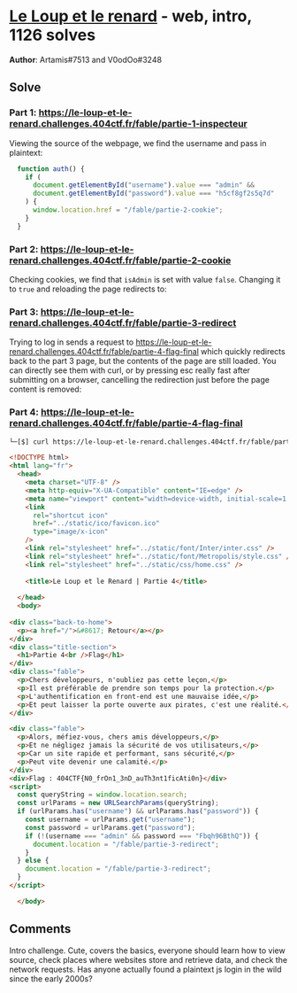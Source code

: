 [Le Loup et le renard](challenge_files/README.md) - web, intro, 1126 solves
===

**Author**: Artamis#7513 and V0odOo#3248    

## Solve

### Part 1: https://le-loup-et-le-renard.challenges.404ctf.fr/fable/partie-1-inspecteur

Viewing the source of the webpage, we find the username and pass in plaintext:

```javascript
  function auth() {
    if (
      document.getElementById("username").value === "admin" &&
      document.getElementById("password").value === "h5cf8gf2s5q7d"
    ) {
      window.location.href = "/fable/partie-2-cookie";
    }
  }
```

### Part 2: https://le-loup-et-le-renard.challenges.404ctf.fr/fable/partie-2-cookie

Checking cookies, we find that `isAdmin` is set with value `false`. Changing it to `true` and reloading the page redirects to:

### Part 3: https://le-loup-et-le-renard.challenges.404ctf.fr/fable/partie-3-redirect

Trying to log in sends a request to https://le-loup-et-le-renard.challenges.404ctf.fr/fable/partie-4-flag-final which quickly redirects back to the part 3 page, but the contents of the page are still loaded. You can directly see them with curl, or by pressing esc really fast after submitting on a browser, cancelling the redirection just before the page content is removed:

### Part 4: https://le-loup-et-le-renard.challenges.404ctf.fr/fable/partie-4-flag-final

```html
└─[$] curl https://le-loup-et-le-renard.challenges.404ctf.fr/fable/partie-4-flag-final

<!DOCTYPE html>
<html lang="fr">
  <head>
    <meta charset="UTF-8" />
    <meta http-equiv="X-UA-Compatible" content="IE=edge" />
    <meta name="viewport" content="width=device-width, initial-scale=1.0" />
    <link
      rel="shortcut icon"
      href="../static/ico/favicon.ico"
      type="image/x-icon"
    />
    <link rel="stylesheet" href="../static/font/Inter/inter.css" />
    <link rel="stylesheet" href="../static/font/Metropolis/style.css" />
    <link rel="stylesheet" href="../static/css/home.css" />
    
    <title>Le Loup et le Renard | Partie 4</title>
    
  </head>
  <body>
    
<div class="back-to-home">
  <p><a href="/">&#8617; Retour</a></p>
</div>
<div class="title-section">
  <h1>Partie 4<br />Flag</h1>
</div>
<div class="fable">
  <p>Chers développeurs, n'oubliez pas cette leçon,</p>
  <p>Il est préférable de prendre son temps pour la protection.</p>
  <p>L'authentification en front-end est une mauvaise idée,</p>
  <p>Et peut laisser la porte ouverte aux pirates, c'est une réalité.</p>
</div>

<div class="fable">
  <p>Alors, méfiez-vous, chers amis développeurs,</p>
  <p>Et ne négligez jamais la sécurité de vos utilisateurs,</p>
  <p>Car un site rapide et performant, sans sécurité,</p>
  <p>Peut vite devenir une calamité.</p>
</div>
<div>Flag : 404CTF{N0_frOn1_3nD_auTh3nt1ficAti0n}</div>
<script>
  const queryString = window.location.search;
  const urlParams = new URLSearchParams(queryString);
  if (urlParams.has("username") && urlParams.has("password")) {
    const username = urlParams.get("username");
    const password = urlParams.get("password");
    if (!(username === "admin" && password === "Fbqh96BthQ")) {
      document.location = "/fable/partie-3-redirect";
    }
  } else {
    document.location = "/fable/partie-3-redirect";
  }
</script>

  </body>
```

## Comments

Intro challenge. Cute, covers the basics, everyone should learn how to view source, check places where websites store and retrieve data, and check the network requests. Has anyone actually found a plaintext js login in the wild since the early 2000s?